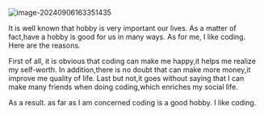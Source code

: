 ![image-20240906163351435](http://os.zhaohs.cn/markdown/202409061633484.png)

  It is well known that hobby is very important our lives. As a matter of fact,have a hobby is good for us in many ways. As for me, I like coding. Here are the reasons.

  First of all, it is obvious that coding can make me happy,it helps me realize my self-worth. In addition,there is no doubt that can make more money,it improve me quality of life. Last but not,it goes without saying that I can make many friends when doing coding,which enriches my social life.

  As a result. as far as I am concerned coding is a good hobby. I like coding.